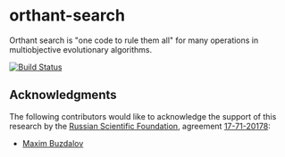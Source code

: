# orthant-search
Orthant search is "one code to rule them all" for many operations in multiobjective evolutionary algorithms.

[![Build Status](https://api.travis-ci.com/mbuzdalov/orthant-search.png)](http://travis-ci.com/mbuzdalov/orthant-search)

## Acknowledgments

The following contributors would like to acknowledge the support of this research by the [Russian Scientific Foundation](http://рнф.рф/en),
agreement [17-71-20178](http://рнф.рф/en/enprjcard?rid=17-71-20178):

* [Maxim Buzdalov](https://github.com/mbuzdalov)
